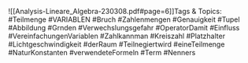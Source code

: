 
![[Analysis-Lineare_Algebra-230308.pdf#page=6]]Tags & Topics:
   #Teilmenge
   #VARIABLEN
   #Bruch
   #Zahlenmengen
   #Genauigkeit
   #Tupel
   #Abbildung
   #Grnden
   #Verwechslungsgefahr
   #OperatorDamit
   #Einfluss
   #VereinfachungenVariablen
   #Zahlkannman
   #Kreiszahl
   #Platzhalter
   #Lichtgeschwindigkeit
   #derRaum
   #Teilnegiertwird
   #eineTeilmenge
   #NaturKonstanten
   #verwendeteFormeln
   #Term
   #Nenners